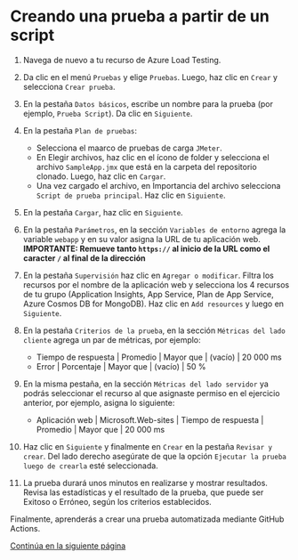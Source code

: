 # Creando una prueba a partir de un script

1. Navega de nuevo a tu recurso de Azure Load Testing.

2. Da clic en el menú `Pruebas` y elige `Pruebas`. Luego, haz clic en `Crear` y selecciona `Crear prueba`.

3. En la pestaña `Datos básicos`, escribe un nombre para la prueba (por ejemplo, `Prueba Script`). Da clic en `Siguiente`.

4. En la pestaña `Plan de pruebas`:

    - Selecciona el maarco de pruebas de carga `JMeter`.
    - En Elegir archivos, haz clic en el ícono de folder y selecciona el archivo `SampleApp.jmx` que está en la carpeta del repositorio clonado. Luego, haz clic en `Cargar`.
    - Una vez cargado el archivo, en Importancia del archivo selecciona `Script de prueba principal`. Haz clic en `Siguiente`.

5. En la pestaña `Cargar`, haz clic en `Siguiente`.

6. En la pestaña `Parámetros`, en la sección `Variables de entorno` agrega la variable `webapp` y en su valor asigna la URL de tu aplicación web. **IMPORTANTE: Remueve tanto `https://` al inicio de la URL como el caracter `/` al final de la dirección**

7. En la pestaña `Supervisión` haz clic en `Agregar o modificar`. Filtra los recursos por el nombre de la aplicación web y selecciona los 4 recursos de tu grupo (Application Insights, App Service, Plan de App Service, Azure Cosmos DB for MongoDB). Haz clic en `Add resources` y luego en `Siguiente`.

8. En la pestaña `Criterios de la prueba`, en la sección `Métricas del lado cliente` agrega un par de métricas, por ejemplo:

    - Tiempo de respuesta | Promedio | Mayor que | (vacío) | 20 000 ms
    - Error | Porcentaje | Mayor que | (vacío) | 50 %

9. En la misma pestaña, en la sección `Métricas del lado servidor` ya podrás seleccionar el recurso al que asignaste permiso en el ejercicio anterior, por ejemplo, asigna lo siguiente:

    - Aplicación web | Microsoft.Web-sites | Tiempo de respuesta | Promedio | Mayor que | 20 000 ms

10. Haz clic en `Siguiente` y finalmente en `Crear` en la pestaña `Revisar y crear`. Del lado derecho asegúrate de que la opción `Ejecutar la prueba luego de crearla` esté seleccionada.

11. La prueba durará unos minutos en realizarse y mostrar resultados. Revisa las estadísticas y el resultado de la prueba, que puede ser Exitoso o Erróneo, según los criterios establecidos.

Finalmente, aprenderás a crear una prueba automatizada mediante GitHub Actions.

[Continúa en la siguiente página](./06-PruebaAutomatizada.md)